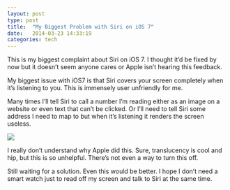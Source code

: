 ```yaml
---
layout: post
type: post
title:  "My Biggest Problem with Siri on iOS 7"
date:   2014-03-23 14:33:19
categories: tech
---
```


<p>This is my biggest complaint about Siri on iOS 7. I thought it’d be fixed by now but it doesn’t seem anyone cares or Apple isn’t hearing this feedback.</p>
<p>My biggest issue with iOS7 is that Siri covers your screen completely when it’s listening to you. This is immensely user unfriendly for me. </p>
<p>Many times I’ll tell Siri to call a number I’m reading either as an image on a website or even text that can’t be clicked. Or I’ll need to tell Siri some address I need to map to but when it’s listening it renders the screen useless.</p>
<img src="{{site.url}}/assets/posts/Siri-iOS-7.1-Better.png">
<p>I really don’t understand why Apple did this. Sure, translucency is cool and hip, but this is so unhelpful. There’s not even a way to turn this off.</p>
<p>Still waiting for a solution. Even this would be better. I hope I don’t need a smart watch just to read off my screen and talk to Siri at the same time.</p>

